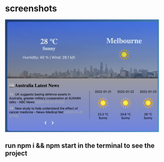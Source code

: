 # screenshots

![](screenshots/2022-01-21-19-33-13.png)

## run npm i && npm start in the terminal to see the project

